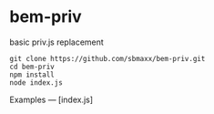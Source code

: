 bem-priv
========
basic priv.js replacement

```
git clone https://github.com/sbmaxx/bem-priv.git
cd bem-priv
npm install
node index.js
```

Examples — [index.js]